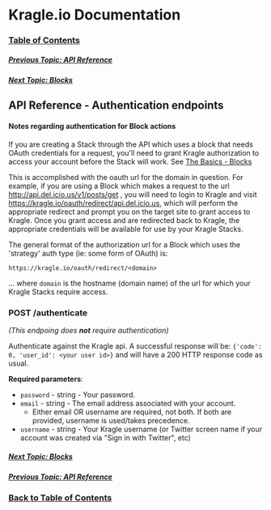 # Kragle.io Documentation

### [Table of Contents](../README.md)

##### [Previous Topic: API Reference](../API_Reference.md)

##### [Next Topic: Blocks](./Blocks.md)

## API Reference - Authentication endpoints


#### Notes regarding authentication for Block actions

If you are creating a Stack through the API which uses a block that needs OAuth credentials for a request, you'll need to grant Kragle authorization to access your account before the Stack will work. See [The Basics - Blocks](../The_Basics/Blocks.md)

This is accomplished with the oauth url for the domain in question. For example, if you are using a Block which makes a request to the url http://api.del.icio.us/v1/posts/get , you will need to login to Kragle and visit https://kragle.io/oauth/redirect/api.del.icio.us, which will perform the appropriate redirect and prompt you on the target site to grant access to Kragle. Once you grant access and are redirected back to Kragle, the appropriate credentials will be available for use by your Kragle Stacks.

The general format of the authorization url for a Block which uses the 'strategy' auth type (ie: some form of OAuth) is:

```
https://kragle.io/oauth/redirect/<domain>
```

... where `domain` is the hostname (domain name) of the url for which your Kragle Stacks require access.

### POST /authenticate

_(This endpoing does **not** require authentication)_

Authenticate against the Kragle api. A successful response will be: `{'code': 0, 'user_id': <your user id>}` and will have a 200 HTTP response code as usual.

**Required parameters**:
  - `password` - string - Your password.
  - `email` - string - The email address associated with your account.
    - Either email OR username are required, not both. If both are provided, username is used/takes precedence.
  - `username` - string - Your Kragle username (or Twitter screen name if your account was created via "Sign in with Twitter", etc)

##### [Next Topic: Blocks](./Blocks.md)

##### [Previous Topic: API Reference](../API_Reference.md)

### [Back to Table of Contents](../README.md)

